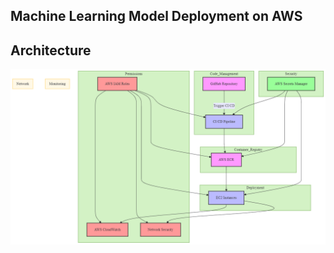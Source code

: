 ## Machine Learning Model Deployment on AWS
## Architecture

![Architecture Diagram](/images/Architecture.png)
